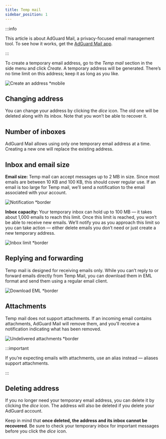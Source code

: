 ```yaml
---
title: Temp mail
sidebar_position: 1
---
```


:::info

This article is about AdGuard Mail, a privacy-focused email management tool. To see how it works, get the [AdGuard Mail app](https://agrd.io/download-kb-mail).

:::

To create a temporary email address, go to the *Temp mail* section in the side menu and click *Create*. A temporary address will be generated. There’s no time limit on this address; keep it as long as you like.

![Create an address *mobile](https://cdn.adtidy.org/content/kb/mail/new/create_temp_mail.png)

## Changing address

You can change your address by clicking the *dice* icon. The old one will be deleted along with its inbox. Note that you won’t be able to recover it.

## Number of inboxes

AdGuard Mail allows using only one temporary email address at a time. Creating a new one will replace the existing address.

## Inbox and email size

**Email size:** Temp mail can accept messages up to 2 MB in size. Since most emails are between 10 KB and 100 KB, this should cover regular use. If an email is too large for Temp mail, we’ll send a notification to the email associated with your account.

![Notification *border](https://cdn.adtidy.org/content/kb/mail/new/large_email.png)

**Inbox capacity:** Your temporary inbox can hold up to 100 MB — it takes about 1,000 emails to reach this limit. Once this limit is reached, you won’t be able to receive new emails. We’ll notify you as you approach this limit so you can take action — either delete emails you don’t need or just create a new temporary address.

![Inbox limit *border](https://cdn.adtidy.org/content/kb/mail/new/storage_left.png)

## Replying and forwarding

Temp mail is designed for receiving emails only. While you can’t reply to or forward emails directly from Temp Mail, you can download them in EML format and send them using a regular email client.

![Download EML *border](https://cdn.adtidy.org/content/kb/mail/new/download_eml.png)

## Attachments

Temp mail does not support attachments. If an incoming email contains attachments, AdGuard Mail will remove them, and you’ll receive a notification indicating what has been removed.

![Undelivered attachments *border](https://cdn.adtidy.org/content/kb/mail/new/attachments_undelivered.png)

:::important

If you’re expecting emails with attachments, use an alias instead — aliases support attachments.

:::

## Deleting address

If you no longer need your temporary email address, you can delete it by clicking the *dice* icon. The address will also be deleted if you delete your AdGuard account.

Keep in mind that **once deleted, the address and its inbox cannot be recovered**. Be sure to check your temporary inbox for important messages before you click the *dice* icon.
